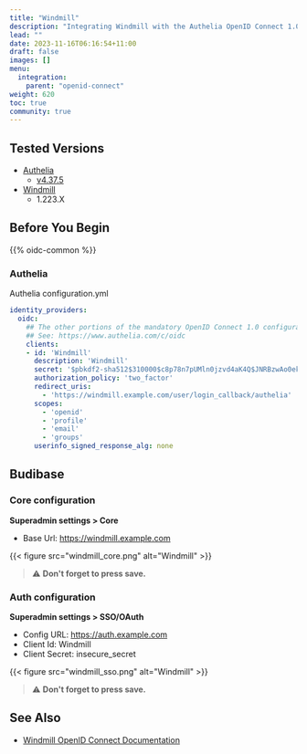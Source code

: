 ```yaml
---
title: "Windmill"
description: "Integrating Windmill with the Authelia OpenID Connect 1.0 Provider."
lead: ""
date: 2023-11-16T06:16:54+11:00
draft: false
images: []
menu:
  integration:
    parent: "openid-connect"
weight: 620
toc: true
community: true
---
```


## Tested Versions

- [Authelia]
  - [v4.37.5](https://github.com/authelia/authelia/releases/tag/v4.37.5)
- [Windmill]
  - 1.223.X

## Before You Begin

{{% oidc-common %}}

### Authelia

Authelia configuration.yml

```yaml
identity_providers:
  oidc:
    ## The other portions of the mandatory OpenID Connect 1.0 configuration go here.
    ## See: https://www.authelia.com/c/oidc
    clients:
    - id: 'Windmill'
      description: 'Windmill'
      secret: '$pbkdf2-sha512$310000$c8p78n7pUMln0jzvd4aK4Q$JNRBzwAo0ek5qKn50cFzzvE9RXV88h1wJn5KGiHrD0YKtZaR/nCb2CJPOsKaPK0hjf.9yHxzQGZziziccp6Yng'  # The digest of 'insecure_secret'.
      authorization_policy: 'two_factor'
      redirect_uris:
        - 'https://windmill.example.com/user/login_callback/authelia'
      scopes:
        - 'openid'
        - 'profile'
        - 'email'
        - 'groups'
      userinfo_signed_response_alg: none
```

## Budibase

### Core configuration

**Superadmin settings > Core**

- Base Url: https://windmill.example.com

{{< figure src="windmill_core.png" alt="Windmill" >}}

> ⚠️ **Don't forget to press save.**

### Auth configuration

**Superadmin settings > SSO/OAuth**

- Config URL: https://auth.example.com
- Client Id: Windmill
- Client Secret: insecure_secret

{{< figure src="windmill_sso.png" alt="Windmill" >}}

> ⚠️ **Don't forget to press save.**

## See Also

- [Windmill OpenID Connect Documentation](https://www.windmill.dev/docs/misc/setup_oauth)

[Authelia]: https://www.authelia.com
[Windmill]: https://www.windmill.dev
[OpenID Connect 1.0]: ../../openid-connect/introduction.md

